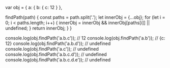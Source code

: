 var obj = {
  a: {
    b: {
      c: 12
    }
  },

findPath(path) {
  const paths = path.split('.');
  let innerObj = {...obj};
  for (let i = 0; i < paths.length; i++) {
    innerObj = innerObj && innerObj[paths[i]] || undefined;
  }
  return innerObj;
}
}



console.log(obj.findPath('a.b.c')); // 12
console.log(obj.findPath('a.b')); // {c: 12}
console.log(obj.findPath('a.b.d')); // undefined
console.log(obj.findPath('a.c')); // undefined
console.log(obj.findPath('a.b.c.d')); // undefined
console.log(obj.findPath('a.b.c.d.e')); // undefined
